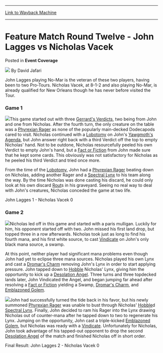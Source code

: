 
---
[Link to Wayback Machine](https://web.archive.org/web/20201027185648/https://magic.wizards.com/en/articles/archive/event-coverage/feature-match-round-twelve-john-lagges-vs-nicholas-vacek-2000-01-0-0)

[_metadata_:author]:- "David Jafari"
[_metadata_:description]:- "John Lagges playing No-Mar is the veteran of these two players, having been to two Pro-Tours. Nicholas Vacek, at 8-1-2 and also playing No-Mar, is already qualified for New Orleans though he has never before visited the Tour."
[_metadata_:generator]:- "Drupal 7 (http://drupal.org)"
[_metadata_:node]:- "750876"
[_metadata_:source]:- "div-main-content"
[_metadata_:title]:- "Feature Match Round Twelve - John Lagges vs Nicholas Vacek"
[_metadata_:wayback_capture_timestamp]:- "2020-10-27 18:56:48"
[_metadata_:wayback_raw_url]:- "https://web.archive.org/web/20201027185648id_/https://magic.wizards.com/en/articles/archive/event-coverage/feature-match-round-twelve-john-lagges-vs-nicholas-vacek-2000-01-0-0"
[_metadata_:wayback_url]:- "https://magic.wizards.com/en/articles/archive/event-coverage/feature-match-round-twelve-john-lagges-vs-nicholas-vacek-2000-01-0-0"
---


Feature Match Round Twelve - John Lagges vs Nicholas Vacek
==========================================================



 Posted in **Event Coverage**







![](https://media.magic.wizards.com/styles/auth_small/public/generic-avatar-150_480.png)
By David Jafari











John Lagges playing No-Mar is the veteran of these two players, having been to two Pro-Tours. Nicholas Vacek, at 8-1-2 and also playing No-Mar, is already qualified for New Orleans though he has never before visited the Tour.


### Game 1


![](https://media.magic.wizards.com/image_legacy_migration/sideboard/images/GPMINN01/931.jpg)This game started out with three [Gerrard's Verdicts](http://gatherer.wizards.com/Pages/Card/Details.aspx?name=Gerrard%27s+Verdicts), two being from John and one from Nicholas. After the fourth turn, the only creature on the table was a [Phyrexian Rager](http://gatherer.wizards.com/Pages/Card/Details.aspx?name=Phyrexian+Rager) as none of the popularly main-decked Dodecapods cared to visit. Nicholas continued with a [Lobotomy](http://gatherer.wizards.com/Pages/Card/Details.aspx?name=Lobotomy) on John's [Yawgmoth's Agenda](http://gatherer.wizards.com/Pages/Card/Details.aspx?name=Yawgmoth%27s+Agenda), but John answer right back with a third Verdict off the top to empty Nicholas' hand. Not to be outdone, Nicholas resourcefully peeled his own Verdict to empty John's hand, but a [Fact or Fiction](http://gatherer.wizards.com/Pages/Card/Details.aspx?name=Fact+or+Fiction) from John made sure that he kept some cards. This obviously was not satisfactory for Nicholas as he peeled his third Verdict and tried once more.


From the time of the [Lobotomy](http://gatherer.wizards.com/Pages/Card/Details.aspx?name=Lobotomy), John had a [Phyrexian Rager](http://gatherer.wizards.com/Pages/Card/Details.aspx?name=Phyrexian+Rager) beating down on Nicholas, adding another Rager and a [Spectral Lynx](http://gatherer.wizards.com/Pages/Card/Details.aspx?name=Spectral+Lynx) to his team along the way. By the time Nicholas was done casting his discard, he could only look at his own discard [Rout](http://gatherer.wizards.com/Pages/Card/Details.aspx?name=Rout)s in his graveyard. Seeing no real way to deal with John's creatures, Nicholas conceded the game at two life.


John Lagges 1 - Nicholas Vacek 0


### Game 2


![](https://media.magic.wizards.com/image_legacy_migration/sideboard/images/GPMINN01/930.jpg)Nicholas led off in this game and started with a paris mulligan. Luckily for him, his opponent started off with two. John missed his first land drop, but topped three in a row afterwards. Nicholas took just as long to find his fourth mana, and his first white source, to cast [Vindicate](http://gatherer.wizards.com/Pages/Card/Details.aspx?name=Vindicate) on John's only black mana source, a swamp.


At this point, neither player had significant mana problems even though John had yet to eclipse three mana sources. Nicholas played his own Lynx and cast a [Dromar's Charm](http://gatherer.wizards.com/Pages/Card/Details.aspx?name=Dromar%27s+Charm) removing John's Lynx in order to start applying pressure. John tapped down to [Hobble](http://gatherer.wizards.com/Pages/Card/Details.aspx?name=Hobble) Nicholas' Lynx, giving him the opportunity to kick up a [Desolation Angel](http://gatherer.wizards.com/Pages/Card/Details.aspx?name=Desolation+Angel). Three turns and three topdecked lands later, John Vindicated the Angel, and began jumping far ahead after resolving a [Fact or Fiction](http://gatherer.wizards.com/Pages/Card/Details.aspx?name=Fact+or+Fiction) yielding a Swamp, [Dromar's Charm](http://gatherer.wizards.com/Pages/Card/Details.aspx?name=Dromar%27s+Charm), and [Emblazoned Golem](http://gatherer.wizards.com/Pages/Card/Details.aspx?name=Emblazoned+Golem).


![](https://media.magic.wizards.com/image_legacy_migration/sideboard/images/GPMINN01/929.jpg)John had successfully turned the tide back in his favor, but his newly summoned [Phyrexian Rager](http://gatherer.wizards.com/Pages/Card/Details.aspx?name=Phyrexian+Rager) was unable to bust through Nicholas' [Hobble](http://gatherer.wizards.com/Pages/Card/Details.aspx?name=Hobble)d [Spectral Lynx](http://gatherer.wizards.com/Pages/Card/Details.aspx?name=Spectral+Lynx). Finally, John decided to ram his Rager into the Lynx drawing Nicholas out of counter-mana after he tapped down to two to regenerate his Lynx. Jumping on the opportunity, John cast a triple-kicked [Emblazoned Golem](http://gatherer.wizards.com/Pages/Card/Details.aspx?name=Emblazoned+Golem), but Nicholas was ready with a [Vindicate](http://gatherer.wizards.com/Pages/Card/Details.aspx?name=Vindicate). Unfortunately for Nicholas, John took advantage of his tapped-out opponent to drop the second [Desolation Angel](http://gatherer.wizards.com/Pages/Card/Details.aspx?name=Desolation+Angel) of the match and finished Nicholas off in short order.


Final Result: John Lagges 2 - Nicholas Vacek 0







